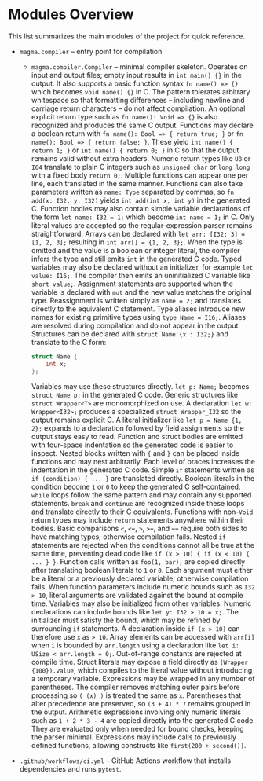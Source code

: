 # Modules Overview

This list summarizes the main modules of the project for quick reference.

- `magma.compiler` – entry point for compilation
  - `magma.compiler.Compiler` – minimal compiler skeleton. Operates on input and
    output files; empty input results in `int main() {}` in the output. It also
    supports a basic function syntax `fn name() => {}` which becomes
    `void name() {}` in C. The pattern tolerates arbitrary whitespace so that
    formatting differences – including newline and carriage return characters – do
    not affect compilation. An optional explicit
    return type such as `fn name(): Void => {}` is also recognized and produces
    the same C output. Functions may declare a boolean return with
    `fn name(): Bool => { return true; }` or `fn name(): Bool => { return false; }`.
    These yield `int name() { return 1; }` or `int name() { return 0; }` in C so
    that the output remains valid without extra headers. Numeric return types
    like `U8` or `I64` translate to plain C integers such as `unsigned char` or
    `long long` with a fixed body `return 0;`. Multiple functions can appear one
    per line, each translated in the same manner. Functions can also take
    parameters written as `name: Type` separated by commas, so
    `fn add(x: I32, y: I32)` yields `int add(int x, int y)` in the generated C.
    Function bodies may also contain simple variable declarations of the form
    `let name: I32 = 1;` which become `int name = 1;` in C. Only literal values
    are accepted so the regular-expression parser remains straightforward.
    Arrays can be declared with `let arr: [I32; 3] = [1, 2, 3];` resulting in
    `int arr[] = {1, 2, 3};`.
    When the type is omitted and the value is a boolean or integer literal, the
    compiler infers the type and still emits `int` in the generated C code.
    Typed variables may also be declared without an initializer, for example
    `let value: I16;`. The compiler then emits an uninitialized C variable like
    `short value;`.
    Assignment statements are supported when the variable is declared with
    `mut` and the new value matches the original type.  Reassignment is written
    simply as `name = 2;` and translates directly to the equivalent C statement.
    Type aliases introduce new names for existing primitive types using
    `type Name = I16;`. Aliases are resolved during compilation and do not
    appear in the output.
    Structures can be declared with `struct Name {x : I32;}` and translate to
    the C form:
    
    ```c
    struct Name {
        int x;
    };
    ```
    Variables may use these structures directly. `let p: Name;` becomes
    `struct Name p;` in the generated C code.
    Generic structures like `struct Wrapper<T>` are monomorphized on use. A
    declaration `let w: Wrapper<I32>;` produces a specialized `struct
    Wrapper_I32` so the output remains explicit C.
    A literal initializer like `let p = Name {1, 2};` expands to a declaration
    followed by field assignments so the output stays easy to read.
    Function and struct bodies are emitted with four-space indentation so the
    generated code is easier to inspect.
    Nested blocks written with `{` and `}` can be placed inside functions and
    may nest arbitrarily. Each level of braces increases the indentation in the
    generated C code.
    Simple `if` statements written as `if (condition) { ... }` are translated
    directly. Boolean literals in the condition become `1` or `0` to keep the
    generated C self-contained.
    `while` loops follow the same pattern and may contain any supported
    statements. `break` and `continue` are recognized inside these loops
    and translate directly to their C equivalents. Functions with non-`Void`
    return types may include `return` statements anywhere within their bodies.
    Basic comparisons `<`, `<=`, `>`, `>=`, and `==` require both sides to have
    matching types; otherwise compilation fails. Nested `if` statements are
    rejected when the conditions cannot all be true at the same time, preventing
    dead code like `if (x > 10) { if (x < 10) { ... } }`.
    Function calls written as `foo(1, bar);` are copied directly after
    translating boolean literals to `1` or `0`. Each argument must either be a
    literal or a previously declared variable; otherwise compilation fails. When
    function parameters include numeric bounds such as `I32 > 10`, literal
    arguments are validated against the bound at compile time.
    Variables may also be initialized from other variables. Numeric
    declarations can include bounds like `let y: I32 > 10 = x;`. The initializer
    must satisfy the bound, which may be refined by surrounding `if` statements.
    A declaration inside `if (x > 10)` can therefore use `x` as `> 10`.
    Array elements can be accessed with `arr[i]` when `i` is bounded by
    `arr.length` using a declaration like `let i: USize < arr.length = 0;`.
    Out-of-range constants are rejected at compile time.
    Struct literals may expose a field directly as `(Wrapper {100}).value`,
    which compiles to the literal value without introducing a temporary
    variable.
    Expressions may be wrapped in any number of parentheses. The compiler
    removes matching outer pairs before processing so `( (x) )` is treated the
    same as `x`. Parentheses that alter precedence are preserved, so `(3 + 4) * 7`
    remains grouped in the output. Arithmetic expressions involving only numeric
    literals such as `1 + 2 * 3 - 4` are copied directly into the generated C
    code. They are evaluated only when needed for bound checks, keeping the
    parser minimal. Expressions may include calls to previously defined
    functions, allowing constructs like `first(200 + second())`.

- `.github/workflows/ci.yml` – GitHub Actions workflow that installs dependencies and runs `pytest`.
